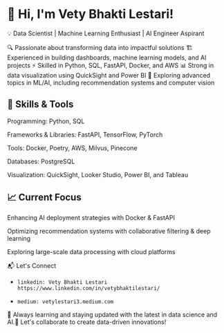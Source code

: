 # 🚀 Hi, I'm Vety Bhakti Lestari!

💡 Data Scientist | Machine Learning Enthusiast | AI Engineer Aspirant

🔍 Passionate about transforming data into impactful solutions
🏗️ Experienced in building dashboards, machine learning models, and AI projects
⚡ Skilled in Python, SQL, FastAPI, Docker, and AWS
📊 Strong in data visualization using QuickSight and Power BI
🧠 Exploring advanced topics in ML/AI, including recommendation systems and computer vision

## 🚀 Skills & Tools

Programming: Python, SQL

Frameworks & Libraries: FastAPI, TensorFlow, PyTorch

Tools: Docker, Poetry, AWS, Milvus, Pinecone

Databases: PostgreSQL

Visualization: QuickSight, Looker Studio, Power BI, and Tableau

## 📈 Current Focus

Enhancing AI deployment strategies with Docker & FastAPI

Optimizing recommendation systems with collaborative filtering & deep learning

Exploring large-scale data processing with cloud platforms

📬 Let's Connect
  -     linkedin: Vety Bhakti Lestari https://www.linkedin.com/in/vetybhaktilestari/
  -     medium: vetylestari3.medium.com 

🌱 Always learning and staying updated with the latest in data science and AI.💬 Let's collaborate to create data-driven innovations!


<!---
vetybhakti2/vetybhakti2 is a ✨ special ✨ repository because its `README.md` (this file) appears on your GitHub profile.
You can click the Preview link to take a look at your changes.
--->

